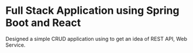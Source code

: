 # Full Stack Application using Spring Boot and React

Designed a simple CRUD application using  to get an idea of REST API, Web Service.
